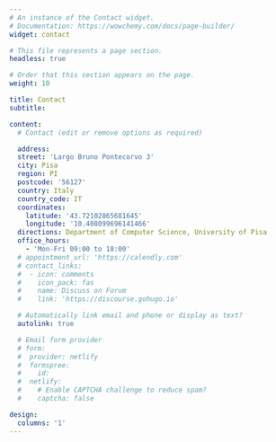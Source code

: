 ```yaml
---
# An instance of the Contact widget.
# Documentation: https://wowchemy.com/docs/page-builder/
widget: contact

# This file represents a page section.
headless: true

# Order that this section appears on the page.
weight: 10

title: Contact
subtitle:

content:
  # Contact (edit or remove options as required)

  address:
  street: 'Largo Bruno Pontecorvo 3'
  city: Pisa
  region: PI
  postcode: '56127'
  country: Italy
  country_code: IT
  coordinates:
    latitude: '43.72102865681645'
    longitude: '10.408099696141466'
  directions: Department of Computer Science, University of Pisa
  office_hours:
    - 'Mon-Fri 09:00 to 18:00'
  # appointment_url: 'https://calendly.com'
  # contact_links:
  #  - icon: comments
  #    icon_pack: fas
  #    name: Discuss on Forum
  #    link: 'https://discourse.gohugo.io'

  # Automatically link email and phone or display as text?
  autolink: true

  # Email form provider
  # form:
  #  provider: netlify
  #  formspree:
  #    id:
  #  netlify:
  #    # Enable CAPTCHA challenge to reduce spam?
  #    captcha: false

design:
  columns: '1'
---
```

